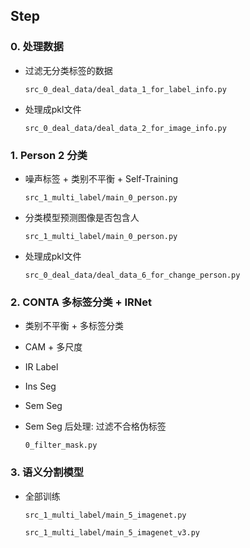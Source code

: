 ## Step


### 0. 处理数据

* 过滤无分类标签的数据

    `src_0_deal_data/deal_data_1_for_label_info.py`

* 处理成pkl文件

    `src_0_deal_data/deal_data_2_for_image_info.py`


### 1. Person 2 分类

* 噪声标签 + 类别不平衡 + Self-Training

    `src_1_multi_label/main_0_person.py`

* 分类模型预测图像是否包含人

    `src_1_multi_label/main_0_person.py`

* 处理成pkl文件

    `src_0_deal_data/deal_data_6_for_change_person.py`


### 2. CONTA 多标签分类 + IRNet

* 类别不平衡 + 多标签分类

* CAM + 多尺度

* IR Label

* Ins Seg

* Sem Seg

* Sem Seg 后处理: 过滤不合格伪标签

    `0_filter_mask.py`


### 3. 语义分割模型

* 全部训练

    `src_1_multi_label/main_5_imagenet.py`

    `src_1_multi_label/main_5_imagenet_v3.py`

